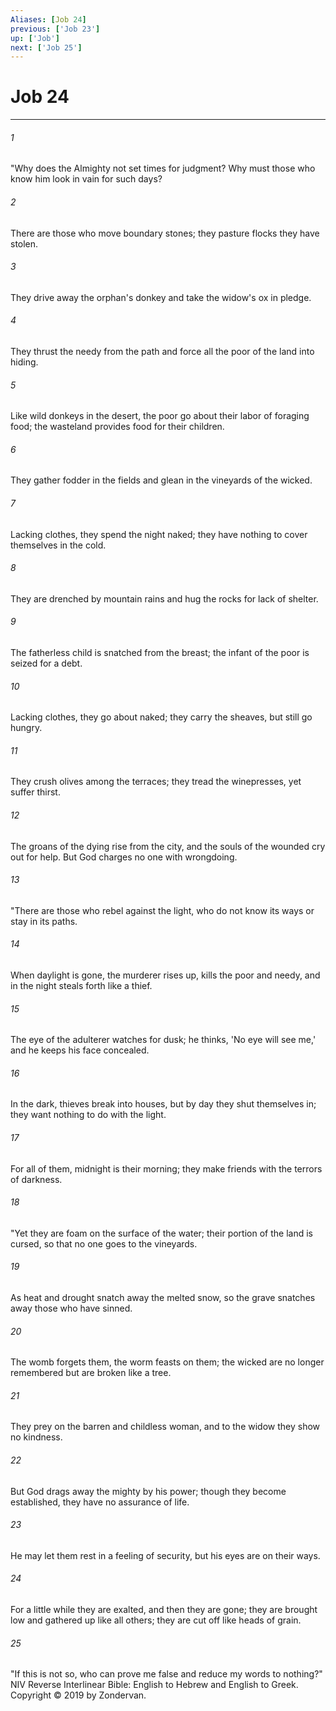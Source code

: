 ```yaml
---
Aliases: [Job 24]
previous: ['Job 23']
up: ['Job']
next: ['Job 25']
---
```

# Job 24

***


###### 1 
"Why does the Almighty not set times for judgment? Why must those who know him look in vain for such days? 

###### 2 
There are those who move boundary stones; they pasture flocks they have stolen. 

###### 3 
They drive away the orphan's donkey and take the widow's ox in pledge. 

###### 4 
They thrust the needy from the path and force all the poor of the land into hiding. 

###### 5 
Like wild donkeys in the desert, the poor go about their labor of foraging food; the wasteland provides food for their children. 

###### 6 
They gather fodder in the fields and glean in the vineyards of the wicked. 

###### 7 
Lacking clothes, they spend the night naked; they have nothing to cover themselves in the cold. 

###### 8 
They are drenched by mountain rains and hug the rocks for lack of shelter. 

###### 9 
The fatherless child is snatched from the breast; the infant of the poor is seized for a debt. 

###### 10 
Lacking clothes, they go about naked; they carry the sheaves, but still go hungry. 

###### 11 
They crush olives among the terraces; they tread the winepresses, yet suffer thirst. 

###### 12 
The groans of the dying rise from the city, and the souls of the wounded cry out for help. But God charges no one with wrongdoing. 

###### 13 
"There are those who rebel against the light, who do not know its ways or stay in its paths. 

###### 14 
When daylight is gone, the murderer rises up, kills the poor and needy, and in the night steals forth like a thief. 

###### 15 
The eye of the adulterer watches for dusk; he thinks, 'No eye will see me,' and he keeps his face concealed. 

###### 16 
In the dark, thieves break into houses, but by day they shut themselves in; they want nothing to do with the light. 

###### 17 
For all of them, midnight is their morning; they make friends with the terrors of darkness. 

###### 18 
"Yet they are foam on the surface of the water; their portion of the land is cursed, so that no one goes to the vineyards. 

###### 19 
As heat and drought snatch away the melted snow, so the grave snatches away those who have sinned. 

###### 20 
The womb forgets them, the worm feasts on them; the wicked are no longer remembered but are broken like a tree. 

###### 21 
They prey on the barren and childless woman, and to the widow they show no kindness. 

###### 22 
But God drags away the mighty by his power; though they become established, they have no assurance of life. 

###### 23 
He may let them rest in a feeling of security, but his eyes are on their ways. 

###### 24 
For a little while they are exalted, and then they are gone; they are brought low and gathered up like all others; they are cut off like heads of grain. 

###### 25 
"If this is not so, who can prove me false and reduce my words to nothing?" NIV Reverse Interlinear Bible: English to Hebrew and English to Greek. Copyright © 2019 by Zondervan.
